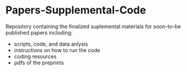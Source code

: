 # Papers-Supplemental-Code

Repository containing the finalized suplemental materials for soon-to-be published papers including:
-  scripts, code, and data anlysis
-  instructions on how to run the code
-  coding resources
-  pdfs of the preprints


